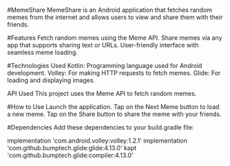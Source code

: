 #MemeShare
MemeShare is an Android application that fetches random memes from the internet and allows users to view and share them with their friends.

#Features
Fetch random memes using the Meme API.
Share memes via any app that supports sharing text or URLs.
User-friendly interface with seamless meme loading.

#Technologies Used
Kotlin: Programming language used for Android development.
Volley: For making HTTP requests to fetch memes.
Glide: For loading and displaying images.

API Used
This project uses the Meme API to fetch random memes.


#How to Use
Launch the application.
Tap on the Next Meme button to load a new meme.
Tap on the Share button to share the meme with your friends.



#Dependencies
Add these dependencies to your build.gradle file:

implementation 'com.android.volley:volley:1.2.1'
implementation 'com.github.bumptech.glide:glide:4.13.0'
kapt 'com.github.bumptech.glide:compiler:4.13.0'

